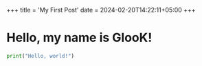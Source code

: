 +++
title = 'My First Post'
date = 2024-02-20T14:22:11+05:00
+++
# Hello, my name is GlooK!
```python
print("Hello, world!")
```
